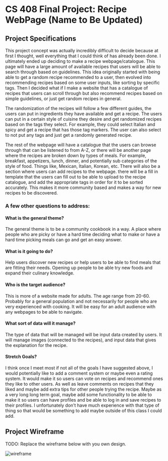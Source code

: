 # CS 408 Final Project: Recipe WebPage (Name to Be Updated)

## Project Specifications

This project concept was actually incredibly difficult to decide because at first I thought, well everything that I could think of has already been done. I ultimately ended up deciding to make a recipe webpage/catalogue. This page will have a large amount of available recipes that users will be able to search through based on guidelines. This idea originally started with being able to get a random recipe recommended to a user, then evolved into recommending recipes based on some user inputs, like sorting by specific tags. Then I decided what if I make a website that has a catalogue of recipes that users can scroll through but also recommend recipes based on simple guidelines, or just get random recipes in general. 

The randomization of the recipes will follow a few different guides, the users can put in ingredients they have available and get a recipe. The users can put in a certain style of cuisine they desire and get randomized recipes based on the tags they select. For example, they could select Italian and spicy and get a recipe that has those tag markers. The user can also select to not put any tags and just get a randomly generated recipe. 

The rest of the webpage will have a catalogue that the users can browse through that can be listened to from A-Z, or there will be another page where the recipes are broken down by types of meals. For example, breakfast, appetizers, lunch, dinner, and potentially sub categories of the style of food. Things like, Mexican, Italian, Korean, etc. There will also be a section where users can add recipes to the webpage. there will be a fill in template that the users can fill out to be able to upload to the recipe catalogue, and add the appropriate tags in order for it to be sorted accurately. This makes it more community based and makes a way for new recipes to be discovered.
 
### A few other questions to address: 

#### What is the general theme? 
The general theme is to be a community cookbook in a way. A place where people who are picky or have a hard time deciding what to make or have a hard time picking meals can go and get an easy answer.

#### What is it going to do? 
Help users discover new recipes or help users to be able to find meals that are fitting their needs. Opening up people to be able try new foods and expand their culinary knowledge.

#### Who is the target audience?
This is more of a website made for adults. The age range from 20-60. Probably for a general population and not necessarily for people who are very experienced with cooking. It will be easy for an adult audience with any webpages to be able to navigate.

#### What sort of data will it manage? 
The type of data that will be managed will be input data created by users. It will manage images (connected to the recipes), and input data that gives the explanation for the recipe. 

#### Stretch Goals?
I think once I meet most if not all of the goals I have suggested above, I would potentially like to add a comment system or maybe even a rating system. It would make it so users can vote on recipes and recommend ones they like to   other users. As well as leave comments on recipes that they liked and maybe add extra tips for other people trying the recipe. Maybe as a very long long term goal, maybe add some functionality to be able to make it so users can have profiles and be able to log in and save recipes to their profiles. I unfortunately don’t have much experience with that type of thing so that would be something to add maybe outside of this class I could add.



## Project Wireframe

TODO: Replace the wireframe below with you own design.

![wireframe](wireframe-example.png)

